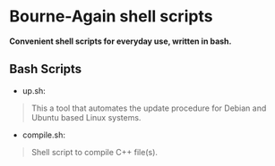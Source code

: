 Bourne-Again shell scripts
=
**Convenient shell scripts for everyday use, written in bash.**

## Bash Scripts
* up.sh:
>This a tool that automates the update procedure for Debian and Ubuntu based Linux systems.

* compile.sh:
>Shell script to compile C++ file(s).
